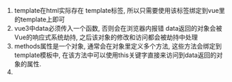1.  template在html实际存在 template标签, 所以只需要使用该标签绑定到vue里的template上即可
2.  vue3中data必须传入一个函数, 否则会在浏览器内报错
    data返回的对象会被Vue的响应式系统劫持, 之后该对象的修改和访问都会被劫持中处理
3.  methods属性是一个对象, 通常会在对象里定义多个方法, 这些方法会绑定到template模板中, 在该方法中可以使用this关键字直接来访问到data返回的对象的属性.
4.  

